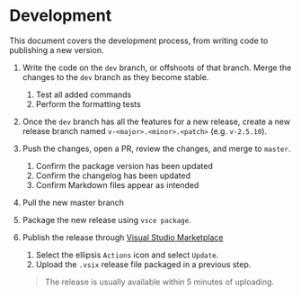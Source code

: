 # Development

This document covers the development process, from writing code to publishing a new version.

1. Write the code on the `dev` branch, or offshoots of that branch. Merge the changes to the `dev` branch as they become stable.
    1. Test all added commands
    1. Perform the formatting tests
1. Once the `dev` branch has all the features for a new release, create a new release branch named `v-<major>.<minor>.<patch>` (e.g. `v-2.5.10`).
1. Push the changes, open a PR, review the changes, and merge to `master`.
    1. Confirm the package version has been updated
    1. Confirm the changelog has been updated
    1. Confirm Markdown files appear as intended
1. Pull the new master branch
1. Package the new release using `vsce package`.
1. Publish the release through [Visual Studio Marketplace](https://marketplace.visualstudio.com/manage/publishers/mark-wiemer)

    1. Select the ellipsis `Actions` icon and select `Update`.
    1. Upload the `.vsix` release file packaged in a previous step.

    > The release is usually available within 5 minutes of uploading.
